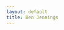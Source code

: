 ```yaml
---
layout: default
title: Ben Jennings
---
```


  <!-- 👉 Drop this <style> right in test.html (before the .grid markup) -->
<style>
  /* ---------- grid container ---------- */
 

  /* every tile gets the same size */
  .grid>div{aspect-ratio: 1;}

  /* ---------- utility background classes ---------- */
  /* grays */
  .bg-gray-5  {background:var(--color-gray-5);}
  .bg-gray-10 {background:var(--color-gray-10);}
  .bg-gray-20 {background:var(--color-gray-20);}
  .bg-gray-30 {background:var(--color-gray-30);}
  .bg-gray-40 {background:var(--color-gray-40);}
  .bg-gray-50 {background:var(--color-gray-50);}
  .bg-gray-60 {background:var(--color-gray-60);}
  .bg-gray-70 {background:var(--color-gray-70);}
  .bg-gray-80 {background:var(--color-gray-80);}
  .bg-gray-90 {background:var(--color-gray-90);}
  .bg-gray-95 {background:var(--color-gray-95);}

  /* brand */
  .bg-brand-5  {background:var(--color-base-5);}
  .bg-brand-10 {background:var(--color-base-10);}
  .bg-brand-20 {background:var(--color-base-20);}
  .bg-brand-30 {background:var(--color-base-30);}
  .bg-brand-40 {background:var(--color-base-40);}
  .bg-brand-50 {background:var(--color-base-50);}
  .bg-brand-60 {background:var(--color-base-60);}
  .bg-brand-70 {background:var(--color-base-70);}
  .bg-brand-80 {background:var(--color-base-80);}
  .bg-brand-90 {background:var(--color-base-90);}
  .bg-brand-95 {background:var(--color-base-95);}

  /* accent */
  .bg-accent-5  {background:var(--color-accent-5);}
  .bg-accent-10 {background:var(--color-accent-10);}
  .bg-accent-20 {background:var(--color-accent-20);}
  .bg-accent-30 {background:var(--color-accent-30);}
  .bg-accent-40 {background:var(--color-accent-40);}
  .bg-accent-50 {background:var(--color-accent-50);}
  .bg-accent-60 {background:var(--color-accent-60);}
  .bg-accent-70 {background:var(--color-accent-70);}
  .bg-accent-80 {background:var(--color-accent-80);}
  .bg-accent-90 {background:var(--color-accent-90);}
  .bg-accent-95 {background:var(--color-accent-95);}

  /* accent2 */
  .bg-accent2-5  {background:var(--color-accent2-5);}
  .bg-accent2-10 {background:var(--color-accent2-10);}
  .bg-accent2-20 {background:var(--color-accent2-20);}
  .bg-accent2-30 {background:var(--color-accent2-30);}
  .bg-accent2-40 {background:var(--color-accent2-40);}
  .bg-accent2-50 {background:var(--color-accent2-50);}
  .bg-accent2-60 {background:var(--color-accent2-60);}
  .bg-accent2-70 {background:var(--color-accent2-70);}
  .bg-accent2-80 {background:var(--color-accent2-80);}
  .bg-accent2-90 {background:var(--color-accent2-90);}
  .bg-accent2-95 {background:var(--color-accent2-95);}

  /* accent3 */
  .bg-accent3-5  {background:var(--color-accent3-5);}
  .bg-accent3-10 {background:var(--color-accent3-10);}
  .bg-accent3-20 {background:var(--color-accent3-20);}
  .bg-accent3-30 {background:var(--color-accent3-30);}
  .bg-accent3-40 {background:var(--color-accent3-40);}
  .bg-accent3-50 {background:var(--color-accent3-50);}
  .bg-accent3-60 {background:var(--color-accent3-60);}
  .bg-accent3-70 {background:var(--color-accent3-70);}
  .bg-accent3-80 {background:var(--color-accent3-80);}
  .bg-accent3-90 {background:var(--color-accent3-90);}
  .bg-accent3-95 {background:var(--color-accent3-95);}
</style>
  <div class="grid grid-cols-11">
    <div class="bg-gray-5"></div>
    <div class="bg-gray-10"></div>
    <div class="bg-gray-20"></div>
    <div class="bg-gray-30"></div>
    <div class="bg-gray-40"></div>
    <div class="bg-gray-50"></div>
    <div class="bg-gray-60"></div>
    <div class="bg-gray-70"></div>
    <div class="bg-gray-80"></div>
    <div class="bg-gray-90"></div>
    <div class="bg-gray-95"></div>

    <div class="bg-brand-5"></div>
    <div class="bg-brand-10"></div>
    <div class="bg-brand-20"></div>
    <div class="bg-brand-30"></div>
    <div class="bg-brand-40"></div>
    <div class="bg-brand-50"></div>
    <div class="bg-brand-60"></div>
    <div class="bg-brand-70"></div>
    <div class="bg-brand-80"></div>
    <div class="bg-brand-90"></div>
    <div class="bg-brand-95"></div>

    <div class="bg-accent-5"></div>
    <div class="bg-accent-10"></div>
    <div class="bg-accent-20"></div>
    <div class="bg-accent-30"></div>
    <div class="bg-accent-40"></div>
    <div class="bg-accent-50"></div>
    <div class="bg-accent-60"></div>
    <div class="bg-accent-70"></div>
    <div class="bg-accent-80"></div>
    <div class="bg-accent-90"></div>
    <div class="bg-accent-95"></div>

    <div class="bg-accent2-5"></div>
    <div class="bg-accent2-10"></div>
    <div class="bg-accent2-20"></div>
    <div class="bg-accent2-30"></div>
    <div class="bg-accent2-40"></div>
    <div class="bg-accent2-50"></div>
    <div class="bg-accent2-60"></div>
    <div class="bg-accent2-70"></div>
    <div class="bg-accent2-80"></div>
    <div class="bg-accent2-90"></div>
    <div class="bg-accent2-95"></div>

    <div class="bg-accent3-5"></div>
    <div class="bg-accent3-10"></div>
    <div class="bg-accent3-20"></div>
    <div class="bg-accent3-30"></div>
    <div class="bg-accent3-40"></div>
    <div class="bg-accent3-50"></div>
    <div class="bg-accent3-60"></div>
    <div class="bg-accent3-70"></div>
    <div class="bg-accent3-80"></div>
    <div class="bg-accent3-90"></div>
    <div class="bg-accent3-95"></div>
  </div>
 <theme-control></theme-control>
<section class="grid grid-cols-2 gap-4 p-4">
   <article class="card ">
        <h1 class="icon">integration_instructions</h1>
        <div class="title">Developers need good experiences too</div>
      </article>
     <article class="card accent">
        <h1 class="icon">integration_instructions</h1>
        <div class="title">Developers need good experiences too</div>
      </article>
         <article class="card accent2">
        <h1 class="icon">integration_instructions</h1>
        <div class="title">Developers need good experiences too</div>
      </article>
       <article class="card accent3">
        <h1 class="icon">integration_instructions</h1>
        <div class="title">Developers need good experiences too</div>
      </article>

      </section>
  





